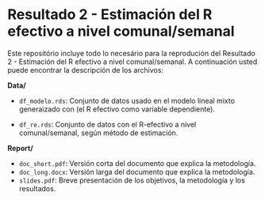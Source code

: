 # Resultado 2 - Estimación del R efectivo a nivel comunal/semanal

Este repositório incluye todo lo necesário para la reprodución del Resultado 2 - 
Estimación del R efectivo a nivel comunal/semanal. A continuación usted puede 
encontrar la descripción de los archivos:

**Data/**

- `df_modelo.rds`: Conjunto de datos usado en el modelo lineal mixto 
generaizado con (el R efectivo como variable dependiente).

- `df_re.rds`: Conjunto de datos con el R-efectivo a nivel 
comunal/semanal, según método de estimación.

**Report/**

- `doc_short.pdf`: Versión corta del documento que explica la metodología.
- `doc_long.docx`: Versión larga del documento que explica la metodología.
- `slides.pdf`: Breve presentación de los objetivos, la metodología y 
los resultados.
